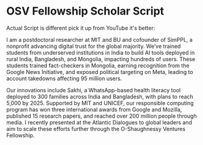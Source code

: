 # OSV Fellowship Scholar Script


Actual Script is different pick it up from YouTube it's better: 

I am a postdoctoral researcher at MIT and BU and cofounder of SimPPL, a nonprofit advancing digital trust for the global majority. We’ve trained students from underserved institutions in India to build AI tools deployed in rural India, Bangladesh, and Mongolia, impacting hundreds of users. These students trained fact-checkers in Mongolia, earning recognition from the Google News Initiative, and exposed political targeting on Meta, leading to account takedowns affecting 95 million users.

Our innovations include Sakhi, a WhatsApp-based health literacy tool deployed to 300 families across India and Bangladesh, with plans to reach 5,000 by 2025. Supported by MIT and UNICEF, our responsible computing program has won three international awards from Google and Mozilla, published 15 research papers, and reached over 200 million people through media. I recently presented at the Atlantic Dialogues to global leaders and aim to scale these efforts further through the O-Shaughnessy Ventures Fellowship.